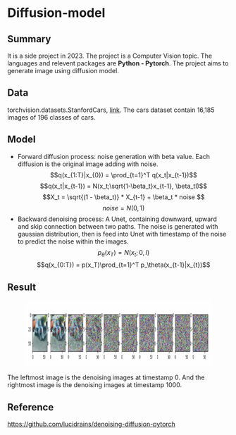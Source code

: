 # Diffusion-model
## Summary
It is a side project in 2023. The project is a Computer Vision topic. The languages and relevent packages are **Python - Pytorch**. The project aims to generate image using diffusion model. 
## Data
torchvision.datasets.StanfordCars, [link](http://ai.stanford.edu/~jkrause/cars/car_dataset.html). The cars dataset contain 16,185 images of 196 classes of cars. 
## Model
* Forward diffusion process: noise generation with beta value. Each diffusion is the original image adding with noise.
$$q(x_{1:T}|x_{0}) = \prod_{t=1}^T q(x_t|x_{t-1})$$ 
$$q(x_t|x_{t-1}) = N(x_t;\sqrt{1-\beta_t}x_{t-1}, \beta_tI)$$
$$X_t = \sqrt{(1 - \beta_t)} * X_{t-1} + \beta_t * noise $$ 
$$noise = N(0, 1)$$
* Backward denoising process: A Unet, containing downward, upward and skip connection between two paths. The noise is generated with gaussian distribution, then is feed into Unet with timestamp of the noise to predict the noise within the images.
$$p_\theta(x_T) = N(x_t;0, I)$$
$$q(x_{0:T}) = p(x_T)\prod_{t=1}^T p_\theta(x_{t-1}|x_{t})$$ 

## Result
<figure>
  <img 
  src="diffusion_sample_img.png" 
  alt="Results of sklearn models" 
  width="1300" height="150">
</figure>
The leftmost image is the denoising images at timestamp 0. And the rightmost image is the denoising images at timestamp 1000.

## Reference
https://github.com/lucidrains/denoising-diffusion-pytorch
